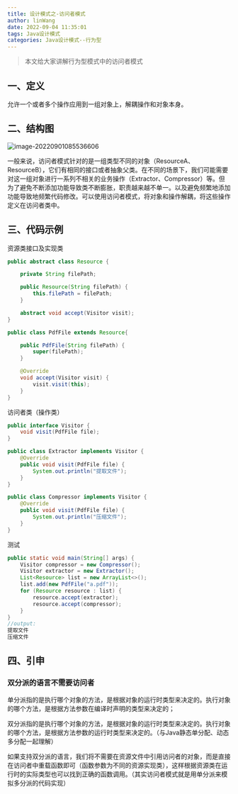 ```yaml
---
title: 设计模式之-访问者模式
author: linWang
date: 2022-09-04 11:35:01
tags: Java设计模式
categories: Java设计模式--行为型
---
```


> 本文给大家讲解行为型模式中的访问者模式

<!--more-->

## 一、定义

允许一个或者多个操作应用到一组对象上，解耦操作和对象本身。

## 二、结构图

![image-20220901085536606](image-20220901085536606.png)

一般来说，访问者模式针对的是一组类型不同的对象（ResourceA、ResourceB），它们有相同的接口或者抽象父类。在不同的场景下，我们可能需要对这一组对象进行一系列不相关的业务操作（Extractor、Compressor）等。但为了避免不断添加功能导致类不断膨胀，职责越来越不单一。以及避免频繁地添加功能导致地频繁代码修改。可以使用访问者模式，将对象和操作解耦，将这些操作定义在访问者类中。

## 三、代码示例

资源类接口及实现类

```java
public abstract class Resource {

    private String filePath;

    public Resource(String filePath) {
        this.filePath = filePath;
    }

    abstract void accept(Visitor visit);
}

public class PdfFile extends Resource{

    public PdfFile(String filePath) {
        super(filePath);
    }

    @Override
    void accept(Visitor visit) {
        visit.visit(this);
    }
}
```

访问者类（操作类）

```java
public interface Visitor {
    void visit(PdfFile file);
}

public class Extractor implements Visitor {
    @Override
    public void visit(PdfFile file) {
        System.out.println("提取文件");
    }
}

public class Compressor implements Visitor {
    @Override
    public void visit(PdfFile file) {
        System.out.println("压缩文件");
    }
}
```

测试

```java
public static void main(String[] args) {
    Visitor compressor = new Compressor();
    Visitor extractor = new Extractor();
    List<Resource> list = new ArrayList<>();
    list.add(new PdfFile("a.pdf"));
    for (Resource resource : list) {
        resource.accept(extractor);
        resource.accept(compressor);
    }
}
//output:
提取文件
压缩文件
```

## 四、引申

### 双分派的语言不需要访问者

单分派指的是执行哪个对象的方法，是根据对象的运行时类型来决定的。执行对象的哪个方法，是根据方法参数在编译时声明的类型来决定的；

双分派指的是执行哪个对象的方法，是根据对象的运行时类型来决定的。执行对象的哪个方法，是根据方法参数的运行时类型来决定的。（与Java静态单分配、动态多分配一起理解）

如果支持双分派的语言，我们将不需要在资源文件中引用访问者的对象，而是直接在访问者中重载函数即可（函数参数为不同的资源实现类），这样根据资源类在运行时的实际类型也可以找到正确的函数调用。（其实访问者模式就是用单分派来模拟多分派的代码实现）
